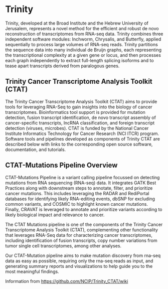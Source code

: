 # Trinity

Trinity, developed at the Broad Institute and the Hebrew University of Jerusalem, represents a novel method for the efficient and robust de novo reconstruction of transcriptomes from RNA-seq data. Trinity combines three independent software modules: Inchworm, Chrysalis, and Butterfly, applied sequentially to process large volumes of RNA-seq reads. Trinity partitions the sequence data into many individual de Bruijn graphs, each representing the transcriptional complexity at a given gene or locus, and then processes each graph independently to extract full-length splicing isoforms and to tease apart transcripts derived from paralogous genes.

## Trinity Cancer Transcriptome Analysis Toolkit (CTAT)

The Trinity Cancer Transcriptome Analysis Toolkit (CTAT) aims to provide tools for leveraging RNA-Seq to gain insights into the biology of cancer transcriptomes. Bioinformatics tool support is provided for mutation detection, fusion transcript identification, de novo transcript assembly of cancer-specific transcripts, lncRNA classification, and foreign transcript detection (viruses, microbes). CTAT is funded by the National Cancer Institute Informatics Technology for Cancer Research (NCI ITCR) program. Software tools and pipelines developed as components of Trinity CTAT are described below with links to the corresponding open source software, documentation, and tutorials.

## CTAT-Mutations Pipeline Overview

CTAT-Mutations Pipeline is a variant calling pipeline focussed on detecting mutations from RNA sequencing (RNA-seq) data. It integrates GATK Best Practices along with downstream steps to annotate, filter, and prioritize cancer mutations. This includes leveraging the RADAR and RediPortal databases for identifying likely RNA-editing events, dbSNP for excluding common variants, and COSMIC to highlight known cancer mutations. Finally, CRAVAT is leveraged to annotate and prioritize variants according to likely biological impact and relevance to cancer.

The CTAT Mutations pipeline is one of the components of the Trinity Cancer Transcriptome Analysis Toolkit (CTAT), complementing other functionality that leverages RNA-Seq data for characterizing cancer transcriptomes, including identification of fusion transcripts, copy number variations from tumor single cell transcriptomes, among other analyses.

Our CTAT-Mutation pipeline aims to make mutation discovery from rna-seq data as easy as possible, requiring only the rna-seq reads as input, and generating summary reports and visualizations to help guide you to the most meaningful findings.

Information from https://github.com/NCIP/Trinity_CTAT/wiki

